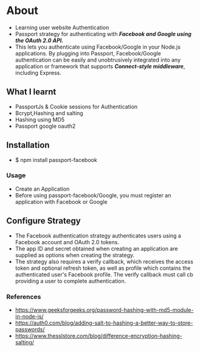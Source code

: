 # About
- Learning user website Authentication
- Passport strategy for authenticating with ***Facebook and Google using the OAuth 2.0 API.***
- This lets you authenticate using Facebook/Google in your Node.js applications. By plugging into Passport, Facebook/Google authentication can be easily and unobtrusively integrated into any application or framework that supports ***Connect-style middleware***, including Express.

## What I learnt
- PassportJs & Cookie sessions for Authentication
- Bcrypt,Hashing and salting
- Hashing using MD5
- Passport google oauth2


## Installation
- $ npm install passport-facebook

### Usage
- Create an Application
- Before using passport-facebook/Google, you must register an application with Facebook or Google

## Configure Strategy
- The Facebook authentication strategy authenticates users using a Facebook account and OAuth 2.0 tokens.
- The app ID and secret obtained when creating an application are supplied as options when creating the strategy.
- The strategy also requires a verify callback, which receives the access token and optional refresh token, as well as profile which contains the authenticated user's Facebook profile. The verify callback must call cb providing a user to complete authentication.

### References
- https://www.geeksforgeeks.org/password-hashing-with-md5-module-in-node-js/
- https://auth0.com/blog/adding-salt-to-hashing-a-better-way-to-store-passwords/
- https://www.thesslstore.com/blog/difference-encryption-hashing-salting/

